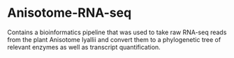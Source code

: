 # Anisotome-RNA-seq
Contains a bioinformatics pipeline that was used to take raw RNA-seq reads from the plant Anisotome lyallii and convert them to a phylogenetic tree of relevant enzymes as well as transcript quantification.
